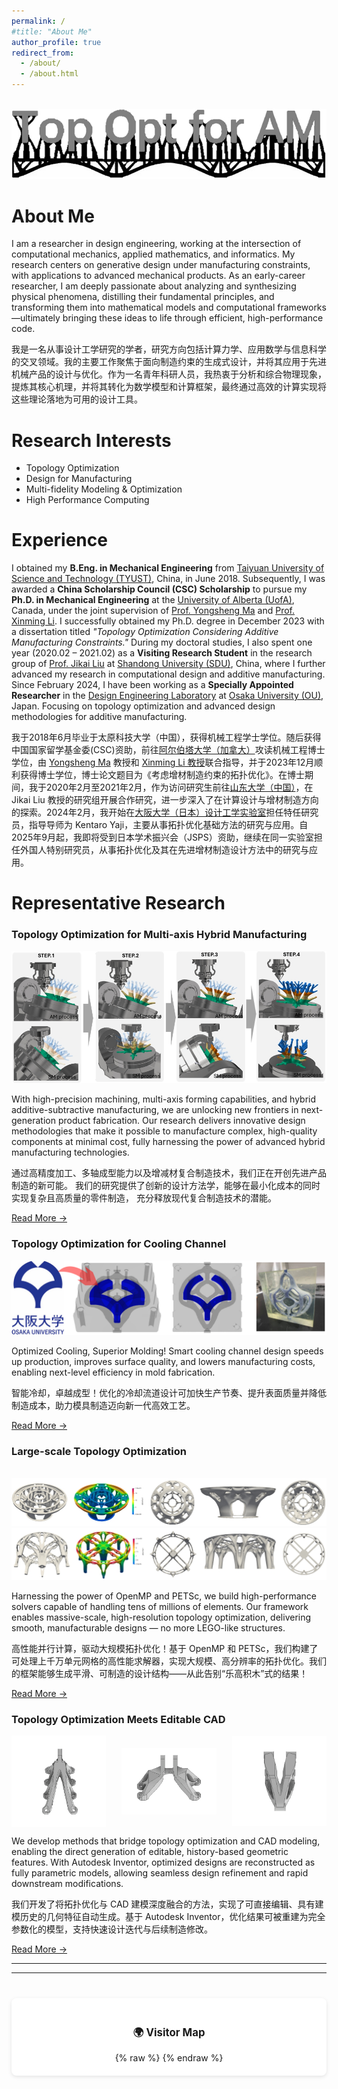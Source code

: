 ```yaml
---
permalink: /
#title: "About Me"
author_profile: true
redirect_from: 
  - /about/
  - /about.html
---
```


<br/><img src='/images/封面1.png'>

# About Me
<div class="research-text2">
<p>
I am a researcher in design engineering, working at the intersection of computational mechanics, applied mathematics, and informatics. My research centers on generative design under manufacturing constraints, with applications to advanced mechanical products. As an early-career researcher, I am deeply passionate about analyzing and synthesizing physical phenomena, distilling their fundamental principles, and transforming them into mathematical models and computational frameworks—ultimately bringing these ideas to life through efficient, high-performance code.
</p>

<p>
我是一名从事设计工学研究的学者，研究方向包括计算力学、应用数学与信息科学的交叉领域。我的主要工作聚焦于面向制造约束的生成式设计，并将其应用于先进机械产品的设计与优化。作为一名青年科研人员，我热衷于分析和综合物理现象，提炼其核心机理，并将其转化为数学模型和计算框架，最终通过高效的计算实现将这些理论落地为可用的设计工具。
</p>
</div>

# Research Interests
<ul class="research-interests">
  <li>Topology Optimization</li>
  <li>Design for Manufacturing</li>
  <li>Multi-fidelity Modeling & Optimization</li>
  <li>High Performance Computing</li>
</ul>



# Experience
<div class="research-text2">
<p>
I obtained my <strong>B.Eng. in Mechanical Engineering</strong> from <a href="https://pages.github.com/">Taiyuan University of Science and Technology (TYUST)</a>, China, in June 2018. Subsequently, I was awarded a <strong>China Scholarship Council (CSC) Scholarship</strong> to pursue my <strong>Ph.D. in Mechanical Engineering</strong> at the <a href="https://pages.github.com/">University of Alberta (UofA)</a>, Canada, under the joint supervision of <a href="https://faculty.sustech.edu.cn/?tagid=mays&iscss=1&snapid=1&orderby=date&go=2&lang=en">Prof. Yongsheng Ma</a> and <a href="https://pages.github.com/">Prof. Xinming Li</a>. I successfully obtained my Ph.D. degree in December 2023 with a dissertation titled <em>"Topology Optimization Considering Additive Manufacturing Constraints."</em> During my doctoral studies, I also spent one year (2020.02 – 2021.02) as a <strong>Visiting Research Student</strong> in the research group of <a href="https://www.mech.sdu.edu.cn/info/1132/129552.htm">Prof. Jikai Liu</a> at <a href="https://pages.github.com/">Shandong University (SDU)</a>, China, where I further advanced my research in computational design and additive manufacturing. Since February 2024, I have been working as a <strong>Specially Appointed Researcher</strong> in the <a href="https://pages.github.com/">Design Engineering Laboratory</a> at <a href="https://pages.github.com/">Osaka University (OU)</a>, Japan. Focusing on topology optimization and advanced design methodologies for additive manufacturing.
</p>

<p>
我于2018年6月毕业于太原科技大学（中国），获得机械工程学士学位。随后获得中国国家留学基金委(CSC)资助，前往<a href="https://pages.github.com/">阿尔伯塔大学（加拿大）</a>攻读机械工程博士学位，由 <a href="https://pages.github.com/">Yongsheng Ma</a> 教授和 <a href="https://pages.github.com/">Xinming Li 教授</a>联合指导，并于2023年12月顺利获得博士学位，博士论文题目为《考虑增材制造约束的拓扑优化》。在博士期间，我于2020年2月至2021年2月，作为访问研究生前往<a href="https://www.mech.sdu.edu.cn/info/1132/129552.htm">山东大学（中国）</a>，在 Jikai Liu 教授的研究组开展合作研究，进一步深入了在计算设计与增材制造方向的探索。2024年2月，我开始在<a href="https://pages.github.com/">大阪大学（日本）设计工学实验室</a>担任特任研究员，指导导师为 Kentaro Yaji，主要从事拓扑优化基础方法的研究与应用。自2025年9月起，我即将受到日本学术振兴会（JSPS）资助，继续在同一实验室担任外国人特别研究员，从事拓扑优化及其在先进增材制造设计方法中的研究与应用。
</p>
</div>

# Representative Research

<div class="research-card">
  <h3>Topology Optimization for Multi-axis Hybrid Manufacturing</h3>
  <img src="/images/HASM.png" alt="Hybrid Manufacturing">
  <div class="research-text">
    <p>
        With high-precision machining, multi-axis forming capabilities, and hybrid additive-subtractive manufacturing, 
        we are unlocking new frontiers in next-generation product fabrication. 
        Our research delivers innovative design methodologies that make it possible to manufacture complex, 
        high-quality components at minimal cost, fully harnessing the power of advanced hybrid manufacturing technologies.
      </p>
    <p>
        通过高精度加工、多轴成型能力以及增减材复合制造技术，我们正在开创先进产品制造的新可能。
        我们的研究提供了创新的设计方法学，能够在最小化成本的同时实现复杂且高质量的零件制造，
        充分释放现代复合制造技术的潜能。
    </p>
</div>
  <a href="{{ '/portfolio/sub/HASM/' | relative_url }}" class="btn">Read More →</a>
</div>

<div class="research-card">
  <h3>Topology Optimization for Cooling Channel</h3>
  <img src='/images/cooling.png' alt="Hybrid Manufacturing">
  <div class="research-text">
    <p>
        Optimized Cooling, Superior Molding! Smart cooling channel design speeds up production, 
        improves surface quality, and lowers manufacturing costs, enabling next-level efficiency 
        in mold fabrication.
    </p>
    <p>
        智能冷却，卓越成型！优化的冷却流道设计可加快生产节奏、提升表面质量并降低制造成本，助力模具制造迈向新一代高效工艺。
    </p>
</div>
  <a href="{{ '/portfolio/sub/MOLD/' | relative_url }}" class="btn">Read More →</a>
</div>

<div class="research-card">
  <h3>Large-scale Topology Optimization</h3>
  <br/><img src='/images/top02 (2).png'>
  <br/><img src='/images/top02 (3).png'>
  <div class="research-text">
    <p>
        Harnessing the power of OpenMP and PETSc, we build high-performance solvers capable of handling tens of millions of elements. Our framework enables massive-scale, high-resolution topology optimization, delivering smooth, manufacturable designs — no more LEGO-like structures.
    </p>
    <p>
         高性能并行计算，驱动大规模拓扑优化！基于 OpenMP 和 PETSc，我们构建了可处理上千万单元网格的高性能求解器，实现大规模、高分辨率的拓扑优化。我们的框架能够生成平滑、可制造的设计结构——从此告别“乐高积木”式的结果！
    </p>
</div>
  <a href="{{ '/softwares/software_1/' | relative_url }}" class="btn">Read More →</a>
</div>

<div class="research-card">
  <h3>Topology Optimization Meets Editable CAD</h3>
  <div style="display: flex; justify-content: space-between; align-items: center; gap: 0px;">
    <img src='/images/CAD/AM4.gif' style="width: 30%; height: auto;">
    <img src='/images/CAD/SDGIF_Rusult_5.gif' style="width: 30%; height: auto;">
    <img src='/images/CAD/SDGIF_Rusult_6.gif' style="width: 30%; height: auto;">
  </div>
  <div class="research-text">
    <p>
        We develop methods that bridge topology optimization and CAD modeling, enabling the direct generation of editable, history-based geometric features. With Autodesk Inventor, optimized designs are reconstructed as fully parametric models, allowing seamless design refinement and rapid downstream modifications.
    </p>
    <p>
         我们开发了将拓扑优化与 CAD 建模深度融合的方法，实现了可直接编辑、具有建模历史的几何特征自动生成。基于 Autodesk Inventor，优化结果可被重建为完全参数化的模型，支持快速设计迭代与后续制造修改。
    </p>
</div>
  <a href="{{ '/portfolio/sub/CAD/' | relative_url }}" class="btn">Read More →</a>
</div>

<!--
写在最后
======
学术之路走得越远，越容易被浮躁与功利裹挟：拼论文、拼项目，仿佛成果的数量成了唯一的衡量标准。这些却逐渐偏离了我当初选择读博、踏入学术道路的初心。人在屋檐下，往往难以完全避开这些现实。我真正热爱的，是拓扑优化。对我而言，它像是一件可以反复打磨和把玩的玩具，让我沉浸其中、乐此不疲。我希望这里能够成为我的一片自留地，记录并展示那些我真正感兴趣、与我的研究紧密相关的思考与探索。
-->

---

---

<div style="
    background-color: #fff; 
    box-shadow: 0 2px 6px rgba(0, 0, 0, 0.1); 
    border-radius: 8px; 
    padding: 20px; 
    margin-top: 40px; 
    text-align: center;
">
    <h3 style="
        font-weight: bold; 
        font-size: 1.2em; 
        margin-bottom: 15px;
    ">
        🌍 Visitor Map
    </h3>
    {% raw %}
    <script type='text/javascript' id='clustrmaps' src='//cdn.clustrmaps.com/map_v2.js?cl=ffffff&w=a&t=tt&d=G0kUd01qp_X51j2JI9KKac5r5nvUapRlJBEjaW6OGqo'></script>
    {% endraw %}
</div>

